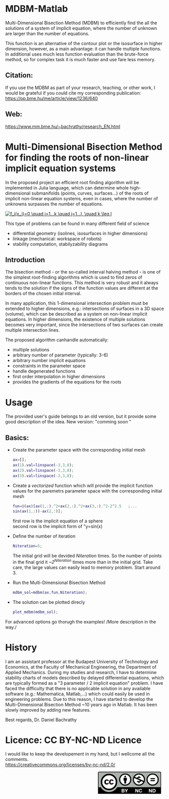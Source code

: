 # MDBM-Matlab
Multi-Dimensional Bisection Method (MDBM) to efficiently find the all the solutions of a system of implicit equation, where the number of unknown are larger than the number of equations.

This function is an alternative of the contour plot or the isosurface in higher dimension, however, as a main advantage: it can handle multiple functions. <br>
In additional uses much less function evaluation than the brute-force method, so for complex task it is much faster and use fare less memory.

## Citation:
If you use the MDBM as part of your research, teaching, or other work, I would be grateful if you could cite my corresponding publication: <https://pp.bme.hu/me/article/view/1236/640>

## Web:
<https://www.mm.bme.hu/~bachrathy/research_EN.html>

# Multi-Dimensional Bisection Method for finding the roots of non-linear implicit equation systems

In the proposed project an efficient root finding algorithm will be implemented in Julia language, which can determine whole high-dimensional submanifolds (points, curves, surfaces…) of the roots of implicit non-linear equation systems, even in cases, where the number of unknowns surpasses the number of equations.

<a href="https://www.codecogs.com/eqnedit.php?latex=f_i(x_j)=0&space;\quad&space;i=1...k&space;\quad&space;j=1...l,&space;\quad&space;k&space;\leq&space;l" target="_blank"><img src="https://latex.codecogs.com/gif.latex?f_i(x_j)=0&space;\quad&space;i=1...k&space;\quad&space;j=1...l,&space;\quad&space;k&space;\leq&space;l" title="f_i(x_j)=0 \quad i=1...k \quad j=1...l, \quad k \leq l" /></a>

This type of problems can be found in many different field of science 
- differential geometry (isolines, isosurfaces in higher dimensions)
- linkage (mechanical: workspace of robots)
- stability computation, stabilyzability diagrams

## Introduction

The bisection method - or the so-called interval halving method - is one of the simplest root-finding algorithms which is used to find zeros of continuous non-linear functions.
This method is very robust and it always tends to the solution if the signs of the function values are different at the borders of the chosen initial interval.

In many application, this 1-dimensional intersection problem must be extended to higher dimensions, e.g.: intersections of surfaces in a 3D space (volume), which can be described as a system on non-linear implicit equations.
In higher dimensions, the existence of multiple solutions becomes very important, since the intersections of two surfaces can create multiple intersection lines.

The proposed algorithm canhandle automatically:
- multiple solutions 
- arbitrary number of parameter (typically: 3-6)
- arbitrary number implicit equations
- constraints in the parameter space
- handle degenerated functions
- first order interpolation in higher dimensions
- provides the gradients of the equations for the roots

# Usage

The provided user's guide belongs to an old version, but it provide some good description of the idea.
New version: "comming soon " <br>

## Basics:
 * Create the parameter space with the corresponding initial mesh <br>
    ```matlab
    ax=[];
    ax(1).val=linspace(-3,3,8);
    ax(2).val=linspace(-3,3,8);
    ax(3).val=linspace(-3,3,8);

    ```
 * Create a _vectorized_ function which will provide the implicit function values for the paremetrs parameter space with the corresponding initial mesh <br>
    ```matlab
    fun=@(ax)[ax(1,:).^2+ax(2,:).^2+ax(3,:).^2-2^2.5   ;...
    sin(ax(1,:))-ax(2,:)];
    ```

   first row is the implicit equation of a sphere  <br>
    second row is the implicit form of "y=sin(x)

* Define the number of iteration<br>
    ```matlab
    Niteration=5; 
    ```
    The initial grid will be devided _Niteration_ times. So the number of points in the final grid it _~2<sup>Niteration</sup>_ times more than in the initial grid. Take care, the large values can easily lead to memory problem. Start around 3.

* Run the Multi-Dimensional Bisection Method <br>
    ```matlab
    mdbm_sol=mdbm(ax,fun,Niteration);
    ```

* The solution can be plotted direcly <br>
    ```matlab
    plot_mdbm(mdbm_sol);
    ```


For advanced options go thorugh the examples!
/More description in the way./


# History

I am an assistant professor at the Budapest University of Technology and Economics, at the Faculty of Mechanical Engineering, the Department of Applied Mechanics.
During my studies and research, I have to determine stability charts of models described by delayed differential equations, which are typically formed as a "3 parameter / 2 implicit equation" problem. I have faced the difficulty that there is no applicable solution in any available software (e.g.: Mathematica, Matlab,...) which could easily be used in engineering problems. 
Due to this reason, I have started to develop the Multi-Dimensional Bisection Method ~10 years ago in Matlab. It has been slowly improved by adding new features.

Best regards,
Dr. Daniel Bachrathy


# Licence: CC BY-NC-ND Licence 
I would like to keep the developement in my hand, but I wellcome all the comments. <br>
<https://creativecommons.org/licenses/by-nc-nd/2.0/>

<img src="by-nc-nd.png"
     alt="CC BY-NC-ND"
     style="float: right; margin-right: 10px; width: 200px;" />

